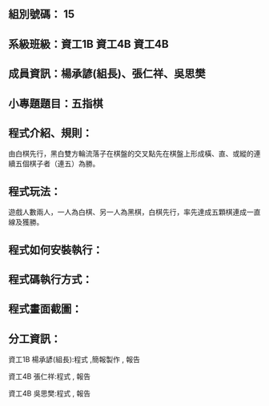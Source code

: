 ## 組別號碼： 15

## 系級班級：資工1B 資工4B 資工4B

## 成員資訊：楊承諺(組長)、張仁祥、吳思樊

## 小專題題目：五指棋

## 程式介紹、規則：
由白棋先行，黑白雙方輪流落子在棋盤的交叉點先在棋盤上形成橫、直、或縱的連續五個棋子者（連五）為勝。
## 程式玩法：
遊戲人數兩人，一人為白棋、另一人為黑棋，白棋先行，率先達成五顆棋連成一直線及獲勝。

## 程式如何安裝執行：

## 程式碼執行方式：

## 程式畫面截圖：

## 分工資訊：
資工1B 楊承諺(組長):程式 ,簡報製作 , 報告

資工4B 張仁祥:程式 , 報告

資工4B 吳思樊:程式 , 報告
